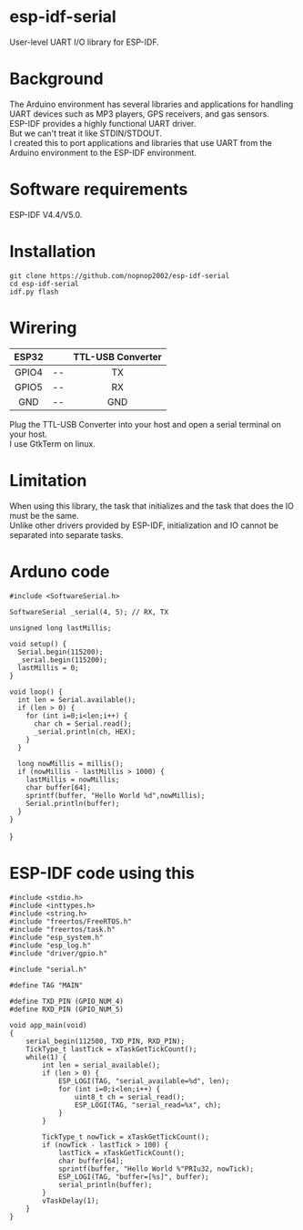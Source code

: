 # esp-idf-serial
User-level UART I/O library for ESP-IDF.

# Background
The Arduino environment has several libraries and applications for handling UART devices such as MP3 players, GPS receivers, and gas sensors.   
ESP-IDF provides a highly functional UART driver.   
But we can't treat it like STDIN/STDOUT.   
I created this to port applications and libraries that use UART from the Arduino environment to the ESP-IDF environment.   


# Software requirements
ESP-IDF V4.4/V5.0.   

# Installation

```Shell
git clone https://github.com/nopnop2002/esp-idf-serial
cd esp-idf-serial
idf.py flash
```

# Wirering
|ESP32||TTL-USB Converter|
|:-:|:-:|:-:|
|GPIO4|--|TX|
|GPIO5|--|RX|
|GND|--|GND|

Plug the TTL-USB Converter into your host and open a serial terminal on your host.   
I use GtkTerm on linux.   

# Limitation
When using this library, the task that initializes and the task that does the IO must be the same.   
Unlike other drivers provided by ESP-IDF, initialization and IO cannot be separated into separate tasks.   

# Arduno code
```
#include <SoftwareSerial.h>

SoftwareSerial _serial(4, 5); // RX, TX

unsigned long lastMillis;

void setup() {
  Serial.begin(115200);
  _serial.begin(115200);
  lastMillis = 0;
}

void loop() {
  int len = Serial.available();
  if (len > 0) {
    for (int i=0;i<len;i++) {
      char ch = Serial.read();
      _serial.println(ch, HEX);
    }
  }

  long nowMillis = millis();
  if (nowMillis - lastMillis > 1000) {
    lastMillis = nowMillis;
    char buffer[64];
    sprintf(buffer, "Hello World %d",nowMillis);  
    Serial.println(buffer);
  }
}
```


}

# ESP-IDF code using this
```
#include <stdio.h>
#include <inttypes.h>
#include <string.h>
#include "freertos/FreeRTOS.h"
#include "freertos/task.h"
#include "esp_system.h"
#include "esp_log.h"
#include "driver/gpio.h"

#include "serial.h"

#define TAG "MAIN"

#define TXD_PIN (GPIO_NUM_4)
#define RXD_PIN (GPIO_NUM_5)

void app_main(void)
{
    serial_begin(112500, TXD_PIN, RXD_PIN);
    TickType_t lastTick = xTaskGetTickCount();
    while(1) {
        int len = serial_available();
        if (len > 0) {
            ESP_LOGI(TAG, "serial_available=%d", len);
            for (int i=0;i<len;i++) {
                uint8_t ch = serial_read();
                ESP_LOGI(TAG, "serial_read=%x", ch);
            }
        }

        TickType_t nowTick = xTaskGetTickCount();
        if (nowTick - lastTick > 100) {
            lastTick = xTaskGetTickCount();
            char buffer[64];
            sprintf(buffer, "Hello World %"PRIu32, nowTick);
            ESP_LOGI(TAG, "buffer=[%s]", buffer);
            serial_println(buffer);
        }
        vTaskDelay(1);
    }
}
```
